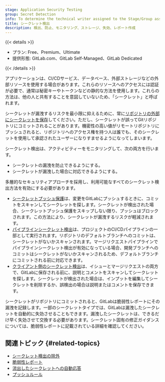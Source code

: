 ```yaml
---
stage: Application Security Testing
group: Secret Detection
info: To determine the technical writer assigned to the Stage/Group associated with this page, see https://handbook.gitlab.com/handbook/product/ux/technical-writing/#assignments
title: シークレット検出
description: 検出、防止、モニタリング、ストレージ、失効、レポート作成
---
```


{{< details >}}

- プラン: Free、Premium、Ultimate
- 提供形態: GitLab.com、GitLab Self-Managed、GitLab Dedicated

{{< /details >}}

アプリケーションは、CI/CDサービス、データベース、外部ストレージなどの外部リソースを使用する場合があります。これらのリソースへのアクセスには認証が必要で、通常は秘密キーやトークンなどの静的な方法を使用します。これらの方法は、他の人と共有することを意図していないため、「シークレット」と呼ばれます。

シークレットが漏洩するリスクを最小限に抑えるために、常に[リポジトリの外部にシークレットを保存](../../../ci/secrets/_index.md)してください。ただし、シークレットが誤ってGitリポジトリにコミットされることがあります。機密性の高い値がリモートリポジトリにプッシュされると、リポジトリへのアクセス権を持つ人は誰でも、そのシークレットを使用して承認されたユーザーになりすませるようになってしまいます。

シークレット検出は、アクティビティーをモニタリングして、次の両方を行います。

- シークレットの漏洩を防止できるようにする。
- シークレットが漏洩した場合に対応できるようにする。

多層的なセキュリティアプローチを採用し、利用可能なすべてのシークレット検出方法を有効にする必要があります。

- [シークレットプッシュ保護](secret_push_protection/_index.md)は、変更をGitLabにプッシュするときに、コミットをスキャンしてシークレットを探します。シークレットが検出された場合、シークレットプッシュ保護をスキップしない限り、プッシュはブロックされます。この方法により、シークレットが漏洩するリスクが軽減されます。
- [パイプラインシークレット検出](pipeline/_index.md)は、プロジェクトのCI/CDパイプラインの一部として実行されます。リポジトリのデフォルトブランチへのコミットは、シークレットがないかスキャンされます。マージリクエストパイプラインでパイプラインシークレット検出が有効になっている場合、開発ブランチへのコミットはシークレットがないかスキャンされるため、デフォルトブランチにコミットされる前に対応できます。
- [クライアント側のシークレット検出](client/_index.md)は、イシューとマージリクエストの両方で、GitLabに保存される前に、説明とコメントをスキャンしてシークレットを探します。シークレットが検出された場合は、インプットを編集してシークレットを削除するか、誤検出の場合は説明またはコメントを保存できます。

シークレットがリポジトリにコミットされると、GitLabは脆弱性レポートにその漏洩を記録します。一部のシークレットタイプでは、GitLabは漏洩したシークレットを自動的に失効させることもできます。漏洩したシークレットは、できるだけ早く失効させて交換する必要があります。シークレット固有の修正ガイダンスについては、脆弱性レポートに記載されている詳細を確認してください。

## 関連トピック {#related-topics}

- [シークレット検出の除外](exclusions.md)
- [脆弱性レポート](../vulnerability_report/_index.md)
- [流出したシークレットへの自動応答](automatic_response.md)
- [プッシュルール](../../project/repository/push_rules.md)
